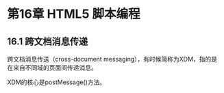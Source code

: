 # 第16章 HTML5 脚本编程

## 16.1 跨文档消息传递

跨文档消息传送（cross-document messaging），有时候简称为XDM，指的是在来自不同域的页面间传递消息。

XDM的核心是postMessage()方法。





































































































































































































